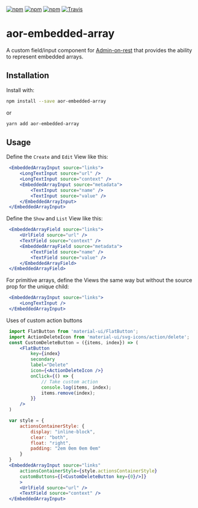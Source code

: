 [![npm](https://img.shields.io/npm/dw/aor-embedded-array.svg)](https://www.npmjs.com/package/aor-embedded-array)
[![npm](https://img.shields.io/npm/v/aor-embedded-array.svg)](https://www.npmjs.com/package/aor-embedded-array)
[![npm](https://img.shields.io/npm/l/aor-embedded-array.svg)](https://www.npmjs.com/package/aor-embedded-array)
[![Travis](https://travis-ci.org/MhdSyrwan/aor-embedded-array.svg?branch=master)](https://travis-ci.org/MhdSyrwan/aor-embedded-array)
# aor-embedded-array

A custom field/input component for [Admin-on-rest](https://github.com/marmelab/admin-on-rest/) that provides the ability to represent embedded arrays.

## Installation

Install with:

```sh
npm install --save aor-embedded-array
```

or

```sh
yarn add aor-embedded-array
```

## Usage

Define the `Create` and `Edit` View like this:

```jsx
 <EmbeddedArrayInput source="links">
     <LongTextInput source="url" />
     <LongTextInput source="context" />
     <EmbeddedArrayInput source="metadata">
         <TextInput source="name" />
         <TextInput source="value" />
     </EmbeddedArrayInput>
 </EmbeddedArrayInput>
```

Define the `Show` and `List` View like this:

```jsx
 <EmbeddedArrayField source="links">
     <UrlField source="url" />
     <TextField source="context" />
     <EmbeddedArrayField source="metadata">
         <TextField source="name" />
         <TextField source="value" />
     </EmbeddedArrayField>
 </EmbeddedArrayField>
```

For primitive arrays, define the Views the same way but without the source prop for the unique child:

```jsx
 <EmbeddedArrayInput source="links">
     <LongTextInput />
 </EmbeddedArrayInput>
```

Uses of custom action buttons

```jsx
 import FlatButton from 'material-ui/FlatButton';
 import ActionDeleteIcon from 'material-ui/svg-icons/action/delete';
 const CustomDeleteButton = ({items, index}) => (
     <FlatButton
         key={index}
         secondary
         label="Delete"
         icon={<ActionDeleteIcon />}
         onClick={() => {
             // Take custom action
             console.log(items, index);
             items.remove(index);
         }}
     />
 )
```

```jsx
 var style = {
     actionsContainerStyle: {
         display: "inline-block",
         clear: "both",
         float: "right",
         padding: "2em 0em 0em 0em"
     }
 }
 <EmbeddedArrayInput source="links" 
     actionsContainerStyle={style.actionsContainerStyle} 
     customButtons={[<CustomDeleteButton key={0}/>]}
     >
     <UrlField source="url" />
     <TextField source="context" />
 </EmbeddedArrayInput>
```
